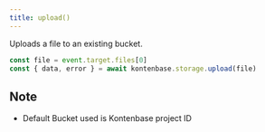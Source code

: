 ```yaml
---
title: upload()
---
```


Uploads a file to an existing bucket.

```javascript
const file = event.target.files[0]
const { data, error } = await kontenbase.storage.upload(file)
```

## Note
- Default Bucket used is Kontenbase project ID